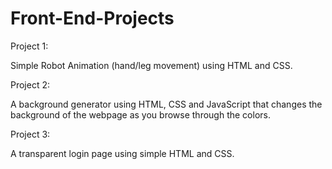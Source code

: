 # Front-End-Projects
Project 1: 
  
  Simple Robot Animation (hand/leg movement) using HTML and CSS.
  

Project 2: 

  A background generator using HTML, CSS and JavaScript that changes the background of the webpage as you browse through the colors.
  
  
Project 3:

  A transparent login page using simple HTML and CSS.
